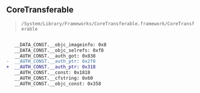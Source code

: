 ## CoreTransferable

> `/System/Library/Frameworks/CoreTransferable.framework/CoreTransferable`

```diff

   __DATA_CONST.__objc_imageinfo: 0x8
   __DATA_CONST.__objc_selrefs: 0xf8
   __AUTH_CONST.__auth_got: 0x838
-  __AUTH_CONST.__auth_ptr: 0x2f8
+  __AUTH_CONST.__auth_ptr: 0x318
   __AUTH_CONST.__const: 0x1818
   __AUTH_CONST.__cfstring: 0x60
   __AUTH_CONST.__objc_const: 0x358

```
